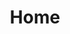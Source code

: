 ---
layout: home
title: Home
titleTemplate: Scientific Assessment of LLM Personality and Cognitive Stability

hero:
  name: AgentPsy
  text: Scientific Assessment of LLM Personality and Cognitive Stability
  tagline: Professional AI Agent Assessment Platform Based on Psychological Theory Frameworks
  actions:
    - theme: brand
      text: Start Assessment
      link: /en/assessment/
    - theme: alt
      text: View Documentation
      link: /en/documentation/

features:
  - icon: 🧠
    title: Scientific Rigor
    details: Based on classical psychological frameworks such as Big Five Personality Theory, DASS Scale, and Cognitive Dissonance Theory
  - icon: ⚙️
    title: Advanced Technology
    details: Combining the latest AI technology to support assessment of various large language models
  - icon: 📊
    title: Standardized Process
    details: Unified assessment standards and processes to ensure result comparability
  - icon: 🔒
    title: Safe and Reliable
    details: Data security and privacy protection compliant with international standards
---